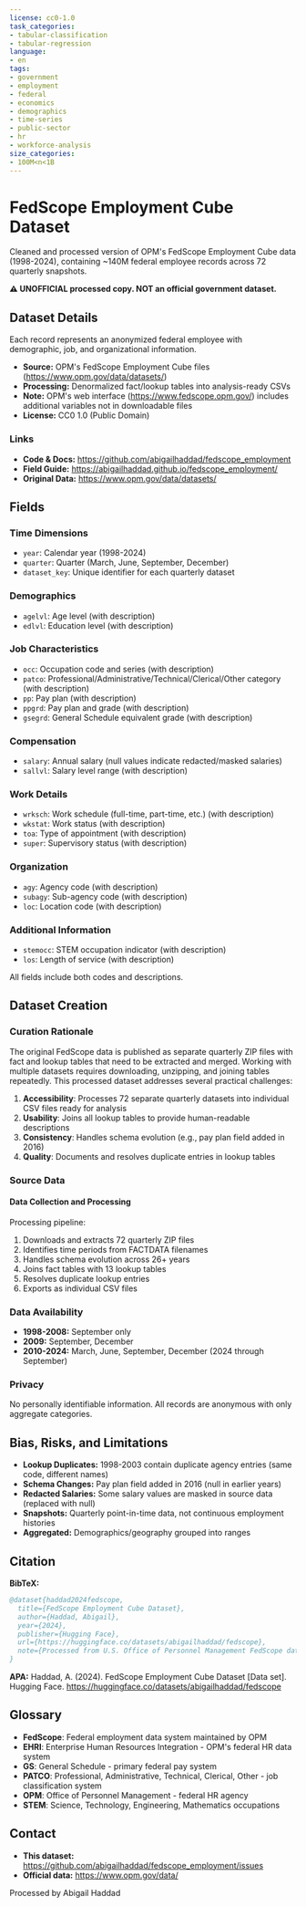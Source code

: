 ```yaml
---
license: cc0-1.0
task_categories:
- tabular-classification
- tabular-regression
language:
- en
tags:
- government
- employment
- federal
- economics
- demographics
- time-series
- public-sector
- hr
- workforce-analysis
size_categories:
- 100M<n<1B
---
```


# FedScope Employment Cube Dataset

Cleaned and processed version of OPM's FedScope Employment Cube data (1998-2024), containing ~140M federal employee records across 72 quarterly snapshots.

**⚠️ UNOFFICIAL processed copy. NOT an official government dataset.**

## Dataset Details

Each record represents an anonymized federal employee with demographic, job, and organizational information. 

- **Source:** OPM's FedScope Employment Cube files (https://www.opm.gov/data/datasets/)
- **Processing:** Denormalized fact/lookup tables into analysis-ready CSVs
- **Note:** OPM's web interface (https://www.fedscope.opm.gov/) includes additional variables not in downloadable files
- **License:** CC0 1.0 (Public Domain)

### Links

- **Code & Docs:** https://github.com/abigailhaddad/fedscope_employment
- **Field Guide:** https://abigailhaddad.github.io/fedscope_employment/
- **Original Data:** https://www.opm.gov/data/datasets/

## Fields

### Time Dimensions
- `year`: Calendar year (1998-2024)
- `quarter`: Quarter (March, June, September, December)
- `dataset_key`: Unique identifier for each quarterly dataset

### Demographics
- `agelvl`: Age level (with description)
- `edlvl`: Education level (with description)

### Job Characteristics  
- `occ`: Occupation code and series (with description)
- `patco`: Professional/Administrative/Technical/Clerical/Other category (with description)
- `pp`: Pay plan (with description)
- `ppgrd`: Pay plan and grade (with description)
- `gsegrd`: General Schedule equivalent grade (with description)

### Compensation
- `salary`: Annual salary (null values indicate redacted/masked salaries)
- `sallvl`: Salary level range (with description)

### Work Details
- `wrksch`: Work schedule (full-time, part-time, etc.) (with description)
- `wkstat`: Work status (with description)
- `toa`: Type of appointment (with description)
- `super`: Supervisory status (with description)

### Organization
- `agy`: Agency code (with description)
- `subagy`: Sub-agency code (with description)  
- `loc`: Location code (with description)

### Additional Information
- `stemocc`: STEM occupation indicator (with description)
- `los`: Length of service (with description)

All fields include both codes and descriptions.

## Dataset Creation

### Curation Rationale

The original FedScope data is published as separate quarterly ZIP files with fact and lookup tables that need to be extracted and merged. Working with multiple datasets requires downloading, unzipping, and joining tables repeatedly. This processed dataset addresses several practical challenges:

1. **Accessibility**: Processes 72 separate quarterly datasets into individual CSV files ready for analysis
2. **Usability**: Joins all lookup tables to provide human-readable descriptions
3. **Consistency**: Handles schema evolution (e.g., pay plan field added in 2016)
4. **Quality**: Documents and resolves duplicate entries in lookup tables

### Source Data

#### Data Collection and Processing

Processing pipeline:
1. Downloads and extracts 72 quarterly ZIP files
2. Identifies time periods from FACTDATA filenames  
3. Handles schema evolution across 26+ years
4. Joins fact tables with 13 lookup tables
5. Resolves duplicate lookup entries
6. Exports as individual CSV files

### Data Availability
- **1998-2008:** September only
- **2009:** September, December
- **2010-2024:** March, June, September, December (2024 through September)

### Privacy

No personally identifiable information. All records are anonymous with only aggregate categories.

## Bias, Risks, and Limitations

- **Lookup Duplicates:** 1998-2003 contain duplicate agency entries (same code, different names)
- **Schema Changes:** Pay plan field added in 2016 (null in earlier years)
- **Redacted Salaries:** Some salary values are masked in source data (replaced with null)
- **Snapshots:** Quarterly point-in-time data, not continuous employment histories
- **Aggregated:** Demographics/geography grouped into ranges


## Citation

**BibTeX:**
```bibtex
@dataset{haddad2024fedscope,
  title={FedScope Employment Cube Dataset},
  author={Haddad, Abigail},
  year={2024},
  publisher={Hugging Face},
  url={https://huggingface.co/datasets/abigailhaddad/fedscope},
  note={Processed from U.S. Office of Personnel Management FedScope data}
}
```

**APA:**
Haddad, A. (2024). FedScope Employment Cube Dataset [Data set]. Hugging Face. https://huggingface.co/datasets/abigailhaddad/fedscope

## Glossary

- **FedScope**: Federal employment data system maintained by OPM
- **EHRI**: Enterprise Human Resources Integration - OPM's federal HR data system
- **GS**: General Schedule - primary federal pay system
- **PATCO**: Professional, Administrative, Technical, Clerical, Other - job classification system
- **OPM**: Office of Personnel Management - federal HR agency
- **STEM**: Science, Technology, Engineering, Mathematics occupations

## Contact

- **This dataset:** https://github.com/abigailhaddad/fedscope_employment/issues
- **Official data:** https://www.opm.gov/data/

Processed by Abigail Haddad